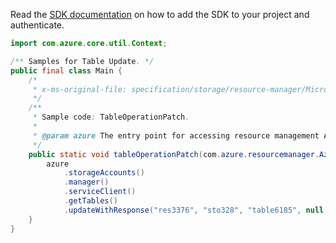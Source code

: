 Read the [SDK documentation](https://github.com/Azure/azure-sdk-for-java/blob/azure-resourcemanager_2.14.0/sdk/resourcemanager/azure-resourcemanager/README.md) on how to add the SDK to your project and authenticate.

```java
import com.azure.core.util.Context;

/** Samples for Table Update. */
public final class Main {
    /*
     * x-ms-original-file: specification/storage/resource-manager/Microsoft.Storage/stable/2021-09-01/examples/TableOperationPatch.json
     */
    /**
     * Sample code: TableOperationPatch.
     *
     * @param azure The entry point for accessing resource management APIs in Azure.
     */
    public static void tableOperationPatch(com.azure.resourcemanager.AzureResourceManager azure) {
        azure
            .storageAccounts()
            .manager()
            .serviceClient()
            .getTables()
            .updateWithResponse("res3376", "sto328", "table6185", null, Context.NONE);
    }
}
```
